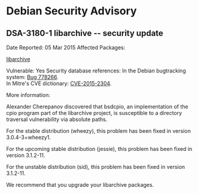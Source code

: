 
Debian Security Advisory
========================


DSA-3180-1 libarchive -- security update
----------------------------------------



Date Reported:
05 Mar 2015
Affected Packages:

[libarchive](https://packages.debian.org/src:libarchive)

Vulnerable:
Yes
Security database references:
In the Debian bugtracking system: [Bug 778266](https://bugs.debian.org/cgi-bin/bugreport.cgi?bug=778266).  
In Mitre's CVE dictionary: [CVE-2015-2304](https://security-tracker.debian.org/tracker/CVE-2015-2304).  

More information:

Alexander Cherepanov discovered that bsdcpio, an implementation of the
cpio program part of the libarchive project, is susceptible to a
directory traversal vulnerability via absolute paths.


For the stable distribution (wheezy), this problem has been fixed in
version 3.0.4-3+wheezy1.


For the upcoming stable distribution (jessie), this problem has been
fixed in version 3.1.2-11.


For the unstable distribution (sid), this problem has been fixed in
version 3.1.2-11.


We recommend that you upgrade your libarchive packages.





